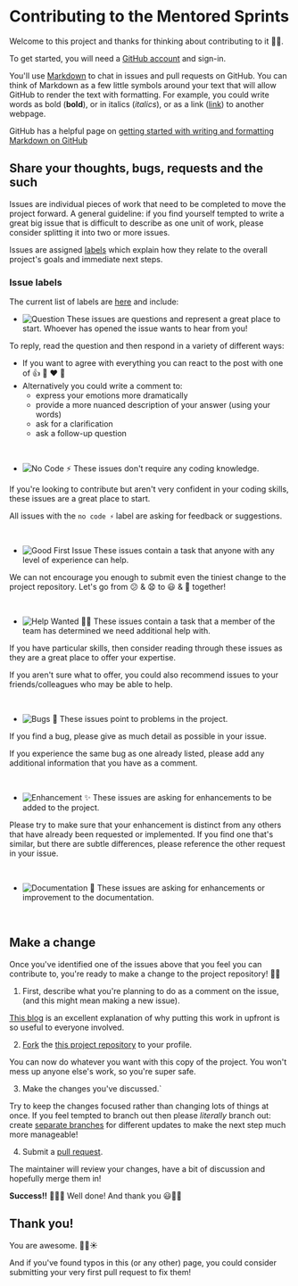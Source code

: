 # Contributing to the Mentored Sprints

Welcome to this project and thanks for thinking about contributing to it 🙏🏼.

To get started, you will need a [GitHub account](https://github.com/) and sign-in. 

You'll use [Markdown](https://daringfireball.net/projects/markdown) to chat in issues and pull requests on GitHub. You can think of Markdown as a few little symbols around your text that will allow GitHub to render the text with formatting. For example, you could write words as bold (**bold**), or in italics (*italics*), or as a link ([link](https://https://youtu.be/dQw4w9WgXcQ)) to another webpage.

GitHub has a helpful page on [getting started with writing and formatting Markdown on GitHub](https://help.github.com/articles/getting-started-with-writing-and-formatting-on-github)

## Share your thoughts, bugs, requests and the such

Issues are individual pieces of work that need to be completed to move the project forward. A general guideline: if you find yourself tempted to write a great big issue that is difficult to describe as one unit of work, please consider splitting it into two or more issues.

Issues are assigned [labels][link_labels] which explain how they relate to the overall project's goals and immediate next steps.

### Issue labels

The current list of labels are [here][link_labels] and include:

* ![Question](https://img.shields.io/badge/-question%20❔-30336b.svg) These issues are questions and represent a great place to start. Whoever has opened the issue wants to hear from you!

 To reply, read the question and then respond in a variety of different ways:
 
 * If you want to agree with everything you can react to the post with one of :+1: :rocket: :heart: :tada:
 * Alternatively you could write a comment to:
   * express your emotions more dramatically 
   * provide a more nuanced description of your answer (using your words)
   * ask for a clarification
   * ask a follow-up question

<br>

* ![No Code ⚡️](https://img.shields.io/badge/-no%20code%20⚡️-5f27cd.svg) These issues don't require any coding knowledge.
 
 If you're looking to contribute but aren't very confident in your coding skills, these issues are a great place to start.
 
 All issues with the `no code ⚡️` label are asking for feedback or suggestions.

<br>

* ![Good First Issue](https://img.shields.io/badge/-good%20first%20issue-7057ff.svg) These issues contain a task that anyone with any level of experience can help.
 
 We can not encourage you enough to submit even the tiniest change to the project repository. Let's go from :confused: & :anguished: to :smiley: & :tada: together!

<br>

* ![Help Wanted 🙌🏼](https://img.shields.io/badge/-help%20wanted%20🙌-01d28e.svg) These issues contain a task that a member of the team has determined we need additional help with.

 If you have particular skills, then consider reading through these issues as they are a great place to offer your expertise.
 
 If you aren't sure what to offer, you could also recommend issues to your friends/colleagues who may be able to help.
 
<br>

* ![Bugs 🐛](https://img.shields.io/badge/-bug%20🐛-eb4d4b.svg) These issues point to problems in the project.

 If you find a bug, please give as much detail as possible in your issue.
 
 If you experience the same bug as one already listed, please add any additional information that you have as a comment.

<br>

* ![Enhancement ✨](https://img.shields.io/badge/-enhancement%20✨-9B90C8.svg) These issues are asking for enhancements to be added to the project.

Please try to make sure that your enhancement is distinct from any others that have already been requested or implemented. If you find one that's similar, but there are subtle differences, please reference the other request in your issue.

<br>


* ![Documentation 📖](https://img.shields.io/badge/-documentation%20📖-fd79a8.svg) These issues are asking for enhancements or improvement to the documentation.

<br>

## Make a change

Once you've identified one of the issues above that you feel you can contribute to, you're ready to make a change to the project repository! :tada::smiley:

1. First, describe what you're planning to do as a comment on the issue, (and this might mean making a new issue).

 [This blog][link_pushpullblog] is an excellent explanation of why putting this work in upfront is so useful to everyone involved.
 
2. [Fork][link_fork] the [this project repository][link_repo] to your profile.

 You can now do whatever you want with this copy of the project. You won't mess up anyone else's work, so you're super safe.

3. Make the changes you've discussed.`

 Try to keep the changes focused rather than changing lots of things at once. If you feel tempted to branch out then please *literally* branch out: create [separate branches][link_branches] for different updates to make the next step much more manageable!

4. Submit a [pull request][link_pullrequest].
 
 The maintainer will review your changes, have a bit of discussion and hopefully merge them in!

**Success!!** :balloon::balloon::balloon: Well done! And thank you :smiley::tada::sparkles:

## Thank you!

You are awesome. :purple_heart::sparkles::sunny:

And if you've found typos in this (or any other) page, you could consider submitting your very first pull request to fix them!

<!-- Links -->
[link_pushpullblog]: https://www.igvita.com/2011/12/19/dont-push-your-pull-requests/
[link_fork]: https://help.github.com/articles/fork-a-repo/
[link_repo]: https://github.com/pycon-mentored-sprints/mentored-sprints-website
[link_issues]: https://github.com/pycon-mentored-sprints/mentored-sprints-website/issues
[link_labels]: https://github.com/pycon-mentored-sprints/mentored-sprints-website/labels
[link_branches]: https://help.github.com/articles/creating-and-deleting-branches-within-your-repository/
[link_pullrequest]: https://help.github.com/articles/proposing-changes-to-a-project-with-pull-requests/
